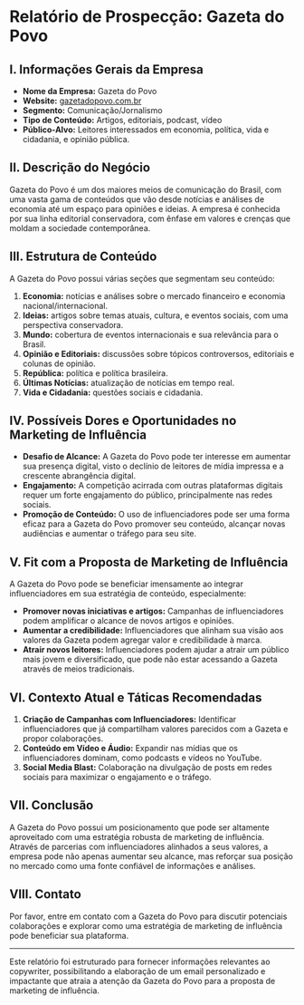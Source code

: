 # Relatório de Prospecção: Gazeta do Povo

## I. Informações Gerais da Empresa
- **Nome da Empresa:** Gazeta do Povo
- **Website:** [gazetadopovo.com.br](http://www.gazetadopovo.com.br)
- **Segmento:** Comunicação/Jornalismo
- **Tipo de Conteúdo:** Artigos, editoriais, podcast, vídeo
- **Público-Alvo:** Leitores interessados em economia, política, vida e cidadania, e opinião pública. 

## II. Descrição do Negócio
Gazeta do Povo é um dos maiores meios de comunicação do Brasil, com uma vasta gama de conteúdos que vão desde notícias e análises de economia até um espaço para opiniões e ideias. A empresa é conhecida por sua linha editorial conservadora, com ênfase em valores e crenças que moldam a sociedade contemporânea.

## III. Estrutura de Conteúdo
A Gazeta do Povo possui várias seções que segmentam seu conteúdo:
1. **Economia:** notícias e análises sobre o mercado financeiro e economia nacional/internacional.
2. **Ideias:** artigos sobre temas atuais, cultura, e eventos sociais, com uma perspectiva conservadora.
3. **Mundo:** cobertura de eventos internacionais e sua relevância para o Brasil.
4. **Opinião e Editoriais:** discussões sobre tópicos controversos, editoriais e colunas de opinião.
5. **República:** política e política brasileira.
6. **Últimas Notícias:** atualização de notícias em tempo real.
7. **Vida e Cidadania:** questões sociais e cidadania.

## IV. Possíveis Dores e Oportunidades no Marketing de Influência
- **Desafio de Alcance:** A Gazeta do Povo pode ter interesse em aumentar sua presença digital, visto o declínio de leitores de mídia impressa e a crescente abrangência digital.
- **Engajamento:** A competição acirrada com outras plataformas digitais requer um forte engajamento do público, principalmente nas redes sociais.
- **Promoção de Conteúdo:** O uso de influenciadores pode ser uma forma eficaz para a Gazeta do Povo promover seu conteúdo, alcançar novas audiências e aumentar o tráfego para seu site.

## V. Fit com a Proposta de Marketing de Influência
A Gazeta do Povo pode se beneficiar imensamente ao integrar influenciadores em sua estratégia de conteúdo, especialmente:
- **Promover novas iniciativas e artigos:** Campanhas de influenciadores podem amplificar o alcance de novos artigos e opiniões.
- **Aumentar a credibilidade:** Influenciadores que alinham sua visão aos valores da Gazeta podem agregar valor e credibilidade à marca.
- **Atrair novos leitores:** Influenciadores podem ajudar a atrair um público mais jovem e diversificado, que pode não estar acessando a Gazeta através de meios tradicionais.

## VI. Contexto Atual e Táticas Recomendadas
1. **Criação de Campanhas com Influenciadores:** Identificar influenciadores que já compartilham valores parecidos com a Gazeta e propor colaborações.
2. **Conteúdo em Vídeo e Áudio:** Expandir nas mídias que os influenciadores dominam, como podcasts e vídeos no YouTube.
3. **Social Media Blast:** Colaboração na divulgação de posts em redes sociais para maximizar o engajamento e o tráfego.

## VII. Conclusão
A Gazeta do Povo possui um posicionamento que pode ser altamente aproveitado com uma estratégia robusta de marketing de influência. Através de parcerias com influenciadores alinhados a seus valores, a empresa pode não apenas aumentar seu alcance, mas reforçar sua posição no mercado como uma fonte confiável de informações e análises.

## VIII. Contato
Por favor, entre em contato com a Gazeta do Povo para discutir potenciais colaborações e explorar como uma estratégia de marketing de influência pode beneficiar sua plataforma.

---

Este relatório foi estruturado para fornecer informações relevantes ao copywriter, possibilitando a elaboração de um email personalizado e impactante que atraia a atenção da Gazeta do Povo para a proposta de marketing de influência.